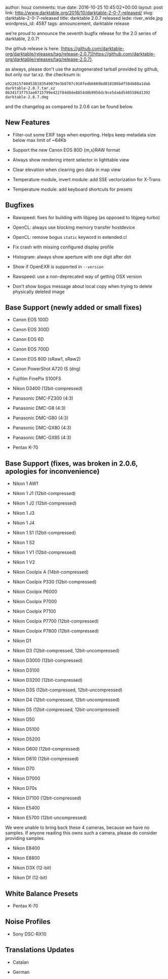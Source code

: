 author: houz
comments: true
date: 2016-10-25 10:45:02+00:00
layout: post
link: http://www.darktable.org/2016/10/darktable-2-0-7-released/
slug: darktable-2-0-7-released
title: darktable 2.0.7 released
lede: river_wide.jpg
wordpress_id: 4587
tags: announcement, darktable release

we're proud to announce the seventh bugfix release for the 2.0 series of darktable, 2.0.7!

the github release is here: [https://github.com/darktable-org/darktable/releases/tag/release-2.0.7](https://github.com/darktable-org/darktable/releases/tag/release-2.0.7).

as always, please don't use the autogenerated tarball provided by github, but only our tar.xz. the checksum is:


    a9226157404538183549079e3b8707c910fedbb669bd018106bdf584b88a1dab  darktable-2.0.7.tar.xz
    0b341f3f753ae0715799e422f84d8de8854d8b9956dc9ce5da6d5405586d1392  darktable-2.0.7.dmg


and the changelog as compared to 2.0.6 can be found below.


## New Features






  * Filter-out some EXIF tags when exporting. Helps keep metadata size below max limit of ~64Kb


  * Support the new Canon EOS 80D {m,s}RAW format


  * Always show rendering intent selector in lighttable view


  * Clear elevation when clearing geo data in map view


  * Temperature module, invert module: add SSE vectorization for X-Trans


  * Temperature module: add keyboard shortcuts for presets




## Bugfixes






  * Rawspeed: fixes for building with libjpeg (as opposed to libjpeg-turbo)


  * OpenCL: always use blocking memory transfer hostdevice


  * OpenCL: remove bogus `static` keyword in extended.cl


  * Fix crash with missing configured display profile


  * Histogram: always show aperture with one digit after dot


  * Show if OpenEXR is supported in `--version`


  * Rawspeed: use a non-deprecated way of getting OSX version


  * Don't show bogus message about local copy when trying to delete physically deleted image




## Base Support (newly added or small fixes)






  * Canon EOS 100D


  * Canon EOS 300D


  * Canon EOS 6D


  * Canon EOS 700D


  * Canon EOS 80D (sRaw1, sRaw2)


  * Canon PowerShot A720 IS (dng)


  * Fujifilm FinePix S100FS


  * Nikon D3400 (12bit-compressed)


  * Panasonic DMC-FZ300 (4:3)


  * Panasonic DMC-G8 (4:3)


  * Panasonic DMC-G80 (4:3)


  * Panasonic DMC-GX80 (4:3)


  * Panasonic DMC-GX85 (4:3)


  * Pentax K-70




## Base Support (fixes, was broken in 2.0.6, apologies for inconvenience)






  * Nikon 1 AW1


  * Nikon 1 J1 (12bit-compressed)


  * Nikon 1 J2 (12bit-compressed)


  * Nikon 1 J3


  * Nikon 1 J4


  * Nikon 1 S1 (12bit-compressed)


  * Nikon 1 S2


  * Nikon 1 V1 (12bit-compressed)


  * Nikon 1 V2


  * Nikon Coolpix A (14bit-compressed)


  * Nikon Coolpix P330 (12bit-compressed)


  * Nikon Coolpix P6000


  * Nikon Coolpix P7000


  * Nikon Coolpix P7100


  * Nikon Coolpix P7700 (12bit-compressed)


  * Nikon Coolpix P7800 (12bit-compressed)


  * Nikon D1


  * Nikon D3 (12bit-compressed, 12bit-uncompressed)


  * Nikon D3000 (12bit-compressed)


  * Nikon D3100


  * Nikon D3200 (12bit-compressed)


  * Nikon D3S (12bit-compressed, 12bit-uncompressed)


  * Nikon D4 (12bit-compressed, 12bit-uncompressed)


  * Nikon D5 (12bit-compressed, 12bit-uncompressed)


  * Nikon D50


  * Nikon D5100


  * Nikon D5200


  * Nikon D600 (12bit-compressed)


  * Nikon D610 (12bit-compressed)


  * Nikon D70


  * Nikon D7000


  * Nikon D70s


  * Nikon D7100 (12bit-compressed)


  * Nikon E5400


  * Nikon E5700 (12bit-uncompressed)


We were unable to bring back these 4 cameras, because we have no samples.
If anyone reading this owns such a camera, please do consider providing samples.


  * Nikon E8400


  * Nikon E8800


  * Nikon D3X (12-bit)


  * Nikon Df (12-bit)




## White Balance Presets






  * Pentax K-70




## Noise Profiles






  * Sony DSC-RX10




## Translations Updates






  * Catalan


  * German


